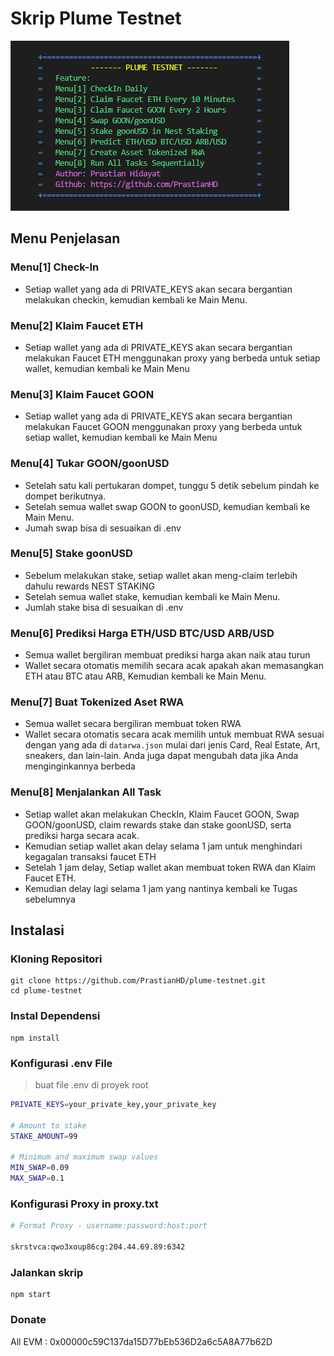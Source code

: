 # Skrip Plume Testnet

![logo](./utils/plume-testnet.png)

## Menu Penjelasan
### Menu[1] Check-In
- Setiap wallet yang ada di PRIVATE_KEYS akan secara bergantian melakukan checkin, kemudian kembali ke Main Menu.
### Menu[2] Klaim Faucet ETH
- Setiap wallet yang ada di PRIVATE_KEYS akan secara bergantian melakukan Faucet ETH menggunakan proxy yang berbeda untuk setiap wallet, kemudian kembali ke Main Menu
### Menu[3] Klaim Faucet GOON
- Setiap wallet yang ada di PRIVATE_KEYS akan secara bergantian melakukan Faucet GOON menggunakan proxy yang berbeda untuk setiap wallet, kemudian kembali ke Main Menu
### Menu[4] Tukar GOON/goonUSD
- Setelah satu kali pertukaran dompet, tunggu 5 detik sebelum pindah ke dompet berikutnya.
- Setelah semua wallet swap GOON to goonUSD, kemudian kembali ke Main Menu.
- Jumah swap bisa di sesuaikan di .env
### Menu[5] Stake goonUSD
- Sebelum melakukan stake, setiap wallet akan meng-claim terlebih dahulu rewards NEST STAKING
- Setelah semua wallet stake, kemudian kembali ke Main Menu.
- Jumlah stake bisa di sesuaikan di .env
### Menu[6] Prediksi Harga ETH/USD BTC/USD ARB/USD
- Semua wallet bergiliran membuat prediksi harga akan naik atau turun
- Wallet secara otomatis memilih secara acak apakah akan memasangkan ETH atau BTC atau ARB, Kemudian kembali ke Main Menu.
### Menu[7] Buat Tokenized Aset RWA
- Semua wallet secara bergiliran membuat token RWA
- Wallet secara otomatis secara acak memilih untuk membuat RWA sesuai dengan yang ada di `datarwa.json` mulai dari jenis Card, Real Estate, Art, sneakers, dan lain-lain. Anda juga dapat mengubah data jika Anda menginginkannya berbeda
### Menu[8] Menjalankan All Task
- Setiap wallet akan melakukan CheckIn, Klaim Faucet GOON, Swap GOON/goonUSD, claim rewards stake dan stake goonUSD, serta prediksi harga secara acak.
- Kemudian setiap wallet akan delay selama 1 jam untuk menghindari kegagalan transaksi faucet ETH
- Setelah 1 jam delay, Setiap wallet akan membuat token RWA dan Klaim Faucet ETH.
- Kemudian delay lagi selama 1 jam yang nantinya kembali ke Tugas sebelumnya

## Instalasi
### Kloning Repositori
```
git clone https://github.com/PrastianHD/plume-testnet.git
cd plume-testnet
```

### Instal Dependensi
```
npm install
```

### Konfigurasi .env File

>buat file .env di proyek root
```bash
PRIVATE_KEYS=your_private_key,your_private_key

# Amount to stake
STAKE_AMOUNT=99

# Minimum and maximum swap values
MIN_SWAP=0.09
MAX_SWAP=0.1

```
### Konfigurasi Proxy in proxy.txt
```bash
# Format Proxy - username:password:host:port
 
skrstvca:qwo3xoup86cg:204.44.69.89:6342
```

### Jalankan skrip
```
npm start
```
### Donate

All EVM : 0x00000c59C137da15D77bEb536D2a6c5A8A77b62D